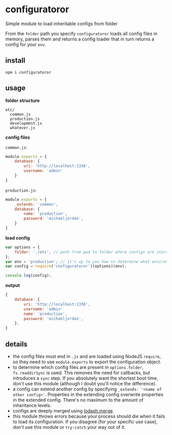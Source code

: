 # configuratoror
Simple module to load inheritable configs from folder

From the `folder` path you specify `configuratoror` loads all config files in memory, parses them and returns a config loader that in turn returns a config for your `env`.

## install

```
npm i configuratoror
```

## usage
**folder structure**
```
etc/
  common.js
  production.js
  development.js
  whatever.js
```

**config files**

`common.js`:
```js
module.exports = {
    database: {
        uri: 'http://localhost:1338',
        username: 'admin'
    }
}
```

`production.js`:
```js
module.exports = {
    _extends: 'common',
    database: {
        name: 'production',
        password: 'michaeljordan',
    }
}
```

**load config**
```js
var options = {
    folder: './etc', // path from pwd to folder where configs are stored
};
var env = 'production'; // it's up to you how to determine what environment you're running in, e.g. process.env.NODE_ENV
var config = require('configuratoror')(options)(env);

console.log(config);
```

**output**
```js
{
    database: {
        uri: 'http://localhost:1338',
        username: 'admin'
        name: 'production',
        password: 'michaeljordan',
    },
}
```

## details

- the config files must end in `.js` and are loaded using NodeJS `require`, so they need to use `module.exports` to export the configuration object.
- to determine which config files are present in `options.folder`, `fs.readdirSync` is used. This removes the need for callbacks, but introduces a `sync` step. If you absolutely want the shortest boot time, don't use this module (although I doubt you'll notice the difference).
- a config can extend another config by specifying `_extends: '<name of other config>'`. Properties in the extending config overwrite properties in the extended config. There's no maximum to the amount of inheritance levels.
- configs are deeply merged using [lodash.merge](https://lodash.com/docs#merge).
- this module throws errors because your process should die when it fails to load its configuration. If you disagree (for your specific use case), don't use this module or `try-catch` your way out of it.
